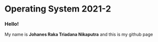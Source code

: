 # Operating System 2021-2

### Hello!

My name is **Johanes Raka Triadana Nikaputra** and this is my github page
